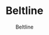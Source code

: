 ---
designer: Endless Knot
description: "Collection%3A%20Omni%20Collection%0AColor%3A%20Beige%0AMaterial%3A%20100%25%20WoolPile%3A%201/8%22Width%3A%2013%272%22%2C%2016%274%22Style%3A%20Flatweave%2C%20GeometricPattern%20Repeat%3A%206%22%20W%20x%201%22%20L"
image_primary: img/BEL-03-600x811.jpg
image_secondary: ../../../images/blank.png
manufacturer: Endless Knot
href: https://endlessknotrugs.com/product/beltline-beige/
subtitle: Beltline
tags: 
  - endless_knot
  - on-demand-rugs
title: Beltline
image_thumb: img/BEL-03-300x300.jpg
category: on-demand-rugs
slug: /manufacturers/endless-knot/on-demand-rugs/endless-knot-beltline
---